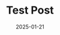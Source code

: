 ---
title: Test Post
date: 2025-01-21
description: This is a test post to check is the web is functioning.
tags: 
    - markdown
    - css
    - html
    - test
categories:
    - themes
    - syntax
---